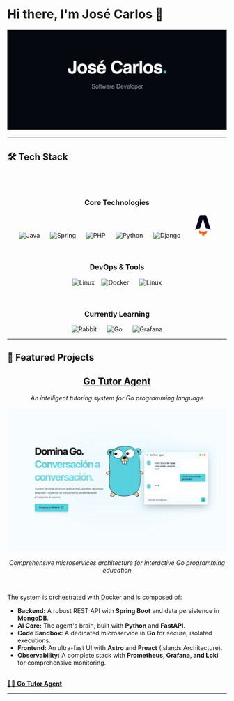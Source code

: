 # Hi there, I'm José Carlos 👋


<div align="center">
  <img src="assets/images/social-preview.png" alt="Jose Carlos Banner" width="650"/>
</div>

---

## 🛠️ Tech Stack
<br><br>
<div align="center">
  
### Core Technologies

<p align="center">
  <img src="https://cdn.jsdelivr.net/gh/devicons/devicon/icons/java/java-original.svg" alt="Java" width="55" height="55"/>
  &nbsp;&nbsp;&nbsp;&nbsp;
  <img src="https://cdn.jsdelivr.net/gh/devicons/devicon/icons/spring/spring-original.svg" alt="Spring" width="55" height="55"/>
  &nbsp;&nbsp;&nbsp;&nbsp;
  <img src="https://cdn.jsdelivr.net/gh/devicons/devicon/icons/php/php-original.svg" alt="PHP" width="55" height="55"/>
  &nbsp;&nbsp;&nbsp;&nbsp;
  <img src="https://cdn.jsdelivr.net/gh/devicons/devicon/icons/python/python-original.svg" alt="Python" width="55" height="55"/>
  &nbsp;&nbsp;&nbsp;&nbsp;
  <img src="https://cdn.jsdelivr.net/gh/devicons/devicon/icons/django/django-plain.svg" alt="Django" width="55" height="55"/>
  &nbsp;&nbsp;&nbsp;&nbsp;
<img src="https://raw.githubusercontent.com/devicons/devicon/master/icons/astro/astro-original.svg" width="55" height="55"/>

</p>

<br>

### DevOps & Tools
<p align="center">
  <img src="https://cdn.jsdelivr.net/gh/devicons/devicon/icons/prometheus/prometheus-original.svg" alt="Linux" width="55" height="55"/>
  &nbsp;&nbsp;
  <img src="https://cdn.jsdelivr.net/gh/devicons/devicon/icons/docker/docker-original.svg" alt="Docker" width="55" height="55"/>
  &nbsp;&nbsp;&nbsp;&nbsp;
  <img src="https://cdn.jsdelivr.net/gh/devicons/devicon/icons/linux/linux-original.svg" alt="Linux" width="55" height="55"/>
  
  
</p>

<br>

### Currently Learning
<p align="center">
  <img src="https://cdn.jsdelivr.net/gh/devicons/devicon/icons/rabbitmq/rabbitmq-original.svg" alt="Rabbit" width="55" height="55"/>
  &nbsp;&nbsp;&nbsp;&nbsp;
  <img src="https://cdn.jsdelivr.net/gh/devicons/devicon/icons/go/go-original.svg" alt="Go" width="55" height="55"/>
  &nbsp;&nbsp;&nbsp;&nbsp;
  <img src="https://cdn.jsdelivr.net/gh/devicons/devicon/icons/grafana/grafana-original.svg" alt="Grafana" width="55" height="55"/>
  
  

</p>
</div>


---

## 🌟 Featured Projects

<div align="center">

##  [ **Go Tutor Agent**](https://github.com/JosCarRub/go-tutor-agent-project)

*An intelligent tutoring system for Go programming language*

</div>

<div align="center">
  <img src="assets/images/go_tutor.png" alt="Go Tutor Agent - AI-powered Go learning platform" width="650"/>
  <p><em>Comprehensive microservices architecture for interactive Go programming education</em></p>
</div>
<br>

The system is orchestrated with Docker and is composed of:
- **Backend:** A robust REST API with **Spring Boot** and data persistence in **MongoDB**. <br>
- **AI Core:** The agent's brain, built with **Python** and **FastAPI**.<br>
- **Code Sandbox:** A dedicated microservice in **Go** for secure, isolated executions.<br>
- **Frontend:** An ultra-fast UI with **Astro** and **Preact** (Islands Architecture).<br>
- **Observability:** A complete stack with **Prometheus, Grafana, and Loki** for comprehensive monitoring.<br><br>

[👨‍💻 **Go Tutor Agent**](https://github.com/JosCarRub/go-tutor-agent-project)

---


